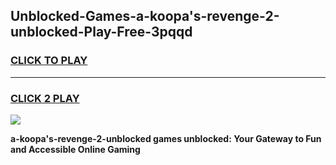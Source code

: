 
## Unblocked-Games-a-koopa's-revenge-2-unblocked-Play-Free-3pqqd
<h3>
<a href="https://premium76.site?title=a-koopa's-revenge-2-unblocked&ref=19M">CLICK TO PLAY</a></h3>
<hr>

<h3>
<a href="https://premium76.site?title=a-koopa's-revenge-2-unblocked&ref=19M">CLICK 2 PLAY</a>
  
</h3>

<a href="https://premium76.site?title=a-koopa's-revenge-2-unblocked&ref=19M"><img src="https://clearcache.store/games.png"></a>


**a-koopa's-revenge-2-unblocked games unblocked: Your Gateway to Fun and Accessible Online Gaming**
